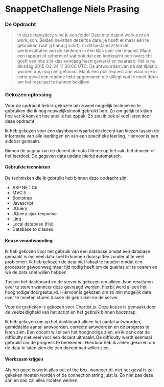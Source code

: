# SnappetChallenge Niels Prasing

### De Opdracht
>In deze repository vind je een folder Data met daarin work.csv en work.json. Beiden bevatten dezelfde data, je hoeft er maar één te gebruiken (wat jij handig vindt). In dit bestand zitten de werkresultaten van de kinderen in één klas over een maand. 
Maak een rapport of scherm of wat ook dat een leerkracht een overzicht geeft van hoe zijn klas vandaag heeft gewerkt en waaraan. Het is nu dinsdag 2015-03-24 11:30:00 UTC. De antwoorden van na dat tijdstip worden dus nog niet getoond.
Maak een pull request aan waarin je in ieder geval een readme hebt opgenomen die uitlegt wat je moet doen om het resultaat te kunnen bekijken.

### Gekozen oplossing
Voor de opdracht heb ik gekozen om zoveel mogelijk technieken te gebruiken die ik nog nouwelijks/nooit gebruikt heb. Zo om gelijk te kijken hoe ver ik kom en hoe snel ik het oppak. Zo zou ik ook al veel leren door deze opdracht.

Ik heb gekozen voor een dashboard waarbij de docent kan kiezen tussen de informatie van alle leerlingen en van een specifieke leerling. Hiervoor is een sidebar gemaakt.

Binnen de pagina kan de docent de data filteren op het vak, het domein of het leerdoel. De gegeven data update hierbij automatisch.

#### Gebruikte technieken
De technieken die ik gebruikt heb binnen deze opdracht zijn:
- ASP.NET C#
- MVC 5
- Bootstrap
- Javascript
- JQuery
- JQuery ajax response
- Linq
- Local database (file)
- Database to classes

#### Keuze verantwoording
Ik heb gekozen voor het gebruik van een database omdat een database gemaakt is om veel data snel te kunnen doorspitten zonder al te veel problemen. Ik heb gekozen de data niet lokaal te houden omdat een processor gewoonweg meer tijd nodig heeft om de queries uit te voeren en we de data snel willen hebben.

Tussen het dashboard en de server is gekozen om alleen Json resultaten over te sturen wanneer deze gevraagd werden. hierbij werd alleen het hoognodige doorgestuurd. Hiervoor is gekozen om zo min mogelijk data over te moeten sturen tussen de gebruiker en de server.

Voor de grafieken is gekozen voor Chartist.js. Deze keuze is gemaakt door de veelzeidigheid van het script en het gebruik binnen bootstrap. 

Ik heb gekozen om op het dashboard alleen het aantal antwoorden, gemiddelde aantal antwoorden, correcte antwoorden en de progress te laten zien. Een docent wil alleen het hoognodige zien, en ik denk dat de difficulty niet veel voor een docent uitmaakt. De difficulty wordt eenmaal gebruikt om de progress te berekenen. Hierdoor heb ik alleen gekozen om de data te laten zien die een docent had willen zien.

#### Werkzaam krijgen
Als het goed is werkt alles out of the box, wanneer dit niet het geval is zal gekeken moeten worden of de connection string juist is. Zo niet pas deze aan en dan zal alles moeten werken.